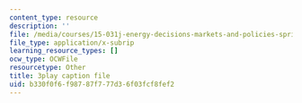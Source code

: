 ```yaml
---
content_type: resource
description: ''
file: /media/courses/15-031j-energy-decisions-markets-and-policies-spring-2012/b330f0f6f98787f777d36f03fcf8fef2_hVYBgsi0JcM.srt
file_type: application/x-subrip
learning_resource_types: []
ocw_type: OCWFile
resourcetype: Other
title: 3play caption file
uid: b330f0f6-f987-87f7-77d3-6f03fcf8fef2
---
```

